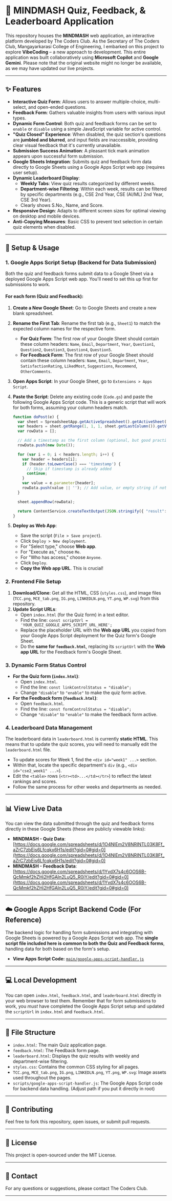 # 🧠 MINDMASH Quiz, Feedback, & Leaderboard Application

This repository houses the **MINDMASH** web application, an interactive platform developed by The Coders Club. As the Secretary of The Coders Club, Mangayarkarasi College of Engineering, I embarked on this project to explore **VibeCoding** – a new approach to development. This entire application was built collaboratively using **Microsoft Copilot** and **Google Gemini**. Please note that the original website might no longer be available, as we may have updated our live projects.

---

## ✨ Features

* **Interactive Quiz Form**: Allows users to answer multiple-choice, multi-select, and open-ended questions.
* **Feedback Form**: Gathers valuable insights from users with various input types.
* **Dynamic Form Control**: Both quiz and feedback forms can be set to `enable` or `disable` using a simple JavaScript variable for active control.
* **"Quiz Closed" Experience**: When disabled, the quiz section's questions are **jumbled and blurred**, and input fields are inaccessible, providing clear visual feedback that it's currently unavailable.
* **Submission Success Animation**: A pleasant tick mark animation appears upon successful form submission.
* **Google Sheets Integration**: Submits quiz and feedback form data directly to Google Sheets using a Google Apps Script web app (requires user setup).
* **Dynamic Leaderboard Display**:
    * **Weekly Tabs**: View quiz results categorized by different weeks.
    * **Department-wise Filtering**: Within each week, results can be filtered by specific departments (e.g., CSE 2nd Year, CSE (AI/ML) 2nd Year, CSE 3rd Year).
    * Clearly shows S.No., Name, and Score.
* **Responsive Design**: Adapts to different screen sizes for optimal viewing on desktop and mobile devices.
* **Anti-Copying Measures**: Basic CSS to prevent text selection in certain quiz elements when disabled.

---

## 🚀 Setup & Usage

### 1. Google Apps Script Setup (Backend for Data Submission)

Both the quiz and feedback forms submit data to a Google Sheet via a deployed Google Apps Script web app. You'll need to set this up first for submissions to work.

#### For each form (Quiz and Feedback):

1.  **Create a New Google Sheet**: Go to Google Sheets and create a new blank spreadsheet.
2.  **Rename the First Tab**: Rename the first tab (e.g., `Sheet1`) to match the expected column names for the respective form.
    * **For Quiz Form**: The first row of your Google Sheet should contain these column headers: `Name`, `Email`, `Department`, `Year`, `Question1`, `Question2`, `Question3`, `Question4`, `Question5`.
    * **For Feedback Form**: The first row of your Google Sheet should contain these column headers: `Name`, `Email`, `Department`, `Year`, `SatisfactionRating`, `LikedMost`, `Suggestions`, `Recommend`, `OtherComments`.
3.  **Open Apps Script**: In your Google Sheet, go to `Extensions > Apps Script`.
4.  **Paste the Script**: Delete any existing code (`Code.gs`) and paste the following Google Apps Script code. This is a generic script that will work for both forms, assuming your column headers match.

    ```javascript
    function doPost(e) {
      var sheet = SpreadsheetApp.getActiveSpreadsheet().getActiveSheet();
      var headers = sheet.getRange(1, 1, 1, sheet.getLastColumn()).getValues()[0];
      var rowData = [];

      // Add a timestamp as the first column (optional, but good practice)
      rowData.push(new Date());

      for (var i = 0; i < headers.length; i++) {
        var header = headers[i];
        if (header.toLowerCase() === 'timestamp') {
          // Skip if timestamp is already added
          continue;
        }
        var value = e.parameter[header];
        rowData.push(value || ''); // Add value, or empty string if not present
      }

      sheet.appendRow(rowData);

      return ContentService.createTextOutput(JSON.stringify({ "result": "success", "row": nextRow })).setMimeType(ContentService.MimeType.JSON);
    }
    ```
5.  **Deploy as Web App**:
    * Save the script (`File > Save project`).
    * Click `Deploy > New deployment`.
    * For "Select type," choose **Web app**.
    * For "Execute as," choose `Me`.
    * For "Who has access," choose `Anyone`.
    * Click `Deploy`.
    * **Copy the Web app URL**. This is crucial!

### 2. Frontend File Setup

1.  **Download/Clone**: Get all the HTML, CSS (`styles.css`), and image files (`TCC.png`, `MCE_tab.png`, `IG.png`, `LINKEDLN.png`, `YT.png`, `WP.svg`) from this repository.
2.  **Update Script URLs**:
    * Open `index.html` (for the Quiz form) in a text editor.
    * Find the line: `const scriptUrl = 'YOUR_QUIZ_GOOGLE_APPS_SCRIPT_URL_HERE';`
    * Replace the placeholder URL with the **Web app URL** you copied from your Google Apps Script deployment for the Quiz form's Google Sheet.
    * Do the **same for `feedback.html`**, replacing its `scriptUrl` with the **Web app URL** for the Feedback form's Google Sheet.

### 3. Dynamic Form Status Control

* **For the Quiz form (`index.html`)**:
    * Open `index.html`.
    * Find the line: `const linkControlStatus = "disable";`
    * Change `"disable"` to `"enable"` to make the quiz form active.
* **For the Feedback form (`feedback.html`)**:
    * Open `feedback.html`.
    * Find the line: `const formControlStatus = "disable";`
    * Change `"disable"` to `"enable"` to make the feedback form active.

### 4. Leaderboard Data Management

The leaderboard data in `leaderboard.html` is currently **static HTML**. This means that to update the quiz scores, you will need to manually edit the `leaderboard.html` file.

* To update scores for Week 1, find the `<div id="week1" ...>` section.
* Within that, locate the specific department's `div` (e.g., `<div id="cse2_week1" ...>`).
* Edit the `<table>` rows (`<tr><td>...</td></tr>`) to reflect the latest rankings and scores.
* Follow the same process for other weeks and departments as needed.

---

## 📊 View Live Data

You can view the data submitted through the quiz and feedback forms directly in these Google Sheets (these are publicly viewable links):

* **MINDMASH - Quiz Data**: [https://docs.google.com/spreadsheets/d/1O4NlEm2V8NRINTL03K8Ff_aZrC7zbEis6Lfcqkx6H1s/edit?gid=0#gid=0](https://docs.google.com/spreadsheets/d/1O4NlEm2V8NRINTL03K8Ff_aZrC7zbEis6Lfcqkx6H1s/edit?gid=0#gid=0)
* **MINDMASH - Feedback Data**: [https://docs.google.com/spreadsheets/d/1YvdX7s4c6OOS6B-QcMmkf2hZHi2HfGAIn2LuQ5_R0iY/edit?gid=0#gid=0](https://docs.google.com/spreadsheets/d/1YvdX7s4c6OOS6B-QcMmkf2hZHi2HfGAIn2LuQ5_R0iY/edit?gid=0#gid=0)

---

## ☁️ Google Apps Script Backend Code (For Reference)

The backend logic for handling form submissions and integrating with Google Sheets is powered by a Google Apps Script web app. The **single script file included here is common to both the Quiz and Feedback forms**, handling data for both based on the form's setup.

* **View Apps Script Code:** [`main/google-apps-script-handler.js`](./main/google-apps-script-handler.js)

---

## 💻 Local Development

You can open `index.html`, `feedback.html`, and `leaderboard.html` directly in your web browser to test them. Remember that for form submissions to work, you *must* have completed the Google Apps Script setup and updated the `scriptUrl` in `index.html` and `feedback.html`.

---

## 📄 File Structure

* `index.html`: The main Quiz application page.
* `feedback.html`: The Feedback form page.
* `leaderboard.html`: Displays the quiz results with weekly and department-wise filtering.
* `styles.css`: Contains the common CSS styling for all pages.
* `TCC.png`, `MCE_tab.png`, `IG.png`, `LINKEDLN.png`, `YT.png`, `WP.svg`: Image assets used throughout the pages.
* `scripts/google-apps-script-handler.js`: The Google Apps Script code for backend data handling. (Adjust path if you put it directly in root)

---

## 🤝 Contributing

Feel free to fork this repository, open issues, or submit pull requests.

---

## 📝 License

This project is open-sourced under the MIT License.

---

## 📧 Contact

For any questions or suggestions, please contact The Coders Club.

---
